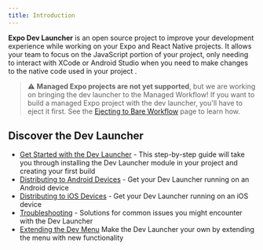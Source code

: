 ```yaml
---
title: Introduction
---
```


**Expo Dev Launcher** is an open source project to improve your development experience while working on your Expo and React Native projects. It allows your team to focus on the JavaScript portion of your project, only needing to interact with XCode or Android Studio when you need to make changes to the native code used in your project .

> ⚠️ **Managed Expo projects are not yet supported**, but we are working on bringing the dev launcher to the Managed Workflow! If you want to build a managed Expo project with the dev launcher, you'll have to eject it first. See the [Ejecting to Bare Workflow](../workflow/customizing.md) page to learn how.

## Discover the Dev Launcher

- [Get Started with the Dev Launcher](installation.md) - This step-by-step guide will take you through installing the Dev Launcher module in your project and creating your first build
- [Distributing to Android Devices](distribution-for-android.md) - Get your Dev Launcher running on an Android device
- [Distributing to iOS Devices](distribution-for-ios.md) - Get your Dev Launcher running on an iOS device
- [Troubleshooting](troubleshooting.md) - Solutions for common issues you might encounter with the Dev Launcher
- [Extending the Dev Menu](extending-the-dev-menu.md) Make the Dev Launcher your own by extending the menu with new functionality
